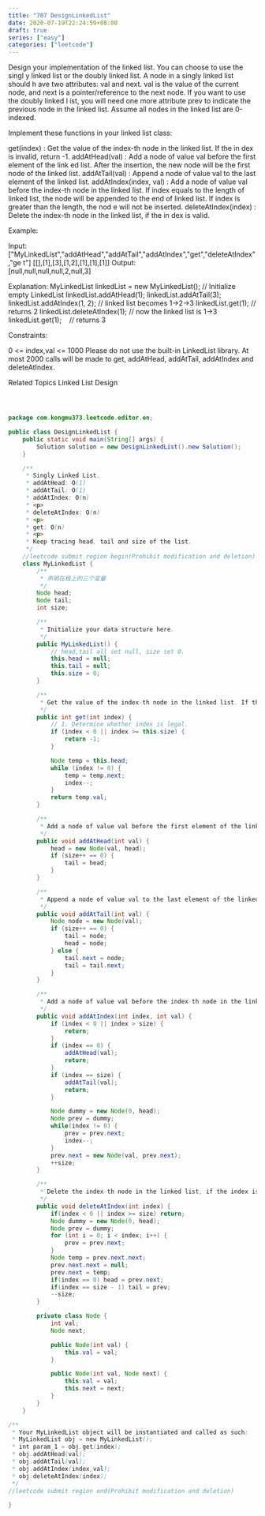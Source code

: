 ```yaml
---
title: "707 DesignLinkedList"
date: 2020-07-19T22:24:59+08:00
draft: true
series: ["easy"]
categories: ["leetcode"]
---
```

Design your implementation of the linked list. You can choose to use the singl
y linked list or the doubly linked list. A node in a singly linked list should h
ave two attributes: val and next. val is the value of the current node, and next
is a pointer/reference to the next node. If you want to use the doubly linked l
ist, you will need one more attribute prev to indicate the previous node in the 
linked list. Assume all nodes in the linked list are 0-indexed. 

Implement these functions in your linked list class: 


get(index) : Get the value of the index-th node in the linked list. If the in
dex is invalid, return -1. 
addAtHead(val) : Add a node of value val before the first element of the link
ed list. After the insertion, the new node will be the first node of the linked 
list. 
addAtTail(val) : Append a node of value val to the last element of the linked
list. 
addAtIndex(index, val) : Add a node of value val before the index-th node in 
the linked list. If index equals to the length of linked list, the node will be 
appended to the end of linked list. If index is greater than the length, the nod
e will not be inserted. 
deleteAtIndex(index) : Delete the index-th node in the linked list, if the in
dex is valid. 




Example: 


Input: 
["MyLinkedList","addAtHead","addAtTail","addAtIndex","get","deleteAtIndex","ge
t"]
[[],[1],[3],[1,2],[1],[1],[1]]
Output:  
[null,null,null,null,2,null,3]

Explanation:
MyLinkedList linkedList = new MyLinkedList(); // Initialize empty LinkedList
linkedList.addAtHead(1);
linkedList.addAtTail(3);
linkedList.addAtIndex(1, 2);  // linked list becomes 1->2->3
linkedList.get(1);            // returns 2
linkedList.deleteAtIndex(1);  // now the linked list is 1->3
linkedList.get(1);            // returns 3



Constraints: 


0 <= index,val <= 1000 
Please do not use the built-in LinkedList library. 
At most 2000 calls will be made to get, addAtHead, addAtTail, addAtIndex and 
deleteAtIndex. 

Related Topics Linked List Design
```java



package com.kongmu373.leetcode.editor.en;

public class DesignLinkedList {
    public static void main(String[] args) {
        Solution solution = new DesignLinkedList().new Solution();
    }

    /**
     * Singly Linked List.
     * addAtHead: O(1)
     * addAtTail: O(1)
     * addAtIndex: O(n)
     * <p>
     * deleteAtIndex: O(n)
     * <p>
     * get: O(n)
     * <p>
     * Keep tracing head, tail and size of the list.
     */
    //leetcode submit region begin(Prohibit modification and deletion)
    class MyLinkedList {
        /**
         * 声明在栈上的三个变量
         */
        Node head;
        Node tail;
        int size;

        /**
         * Initialize your data structure here.
         */
        public MyLinkedList() {
            // head,tail all set null, size set 0.
            this.head = null;
            this.tail = null;
            this.size = 0;
        }

        /**
         * Get the value of the index-th node in the linked list. If the index is invalid, return -1.
         */
        public int get(int index) {
            // 1. Determine whether index is legal.
            if (index < 0 || index >= this.size) {
                return -1;
            }

            Node temp = this.head;
            while (index != 0) {
                temp = temp.next;
                index--;
            }
            return temp.val;
        }

        /**
         * Add a node of value val before the first element of the linked list. After the insertion, the new node will be the first node of the linked list.
         */
        public void addAtHead(int val) {
            head = new Node(val, head);
            if (size++ == 0) {
                tail = head;
            }
        }

        /**
         * Append a node of value val to the last element of the linked list.
         */
        public void addAtTail(int val) {
            Node node = new Node(val);
            if (size++ == 0) {
                tail = node;
                head = node;
            } else {
                tail.next = node;
                tail = tail.next;
            }
        }

        /**
         * Add a node of value val before the index-th node in the linked list. If index equals to the length of linked list, the node will be appended to the end of linked list. If index is greater than the length, the node will not be inserted.
         */
        public void addAtIndex(int index, int val) {
            if (index < 0 || index > size) {
                return;
            }
            if (index == 0) {
                addAtHead(val);
                return;
            }
            if (index == size) {
                addAtTail(val);
                return;
            }

            Node dummy = new Node(0, head);
            Node prev = dummy;
            while(index != 0) {
                prev = prev.next;
                index--;
            }
            prev.next = new Node(val, prev.next);
            ++size;
        }

        /**
         * Delete the index-th node in the linked list, if the index is valid.
         */
        public void deleteAtIndex(int index) {
            if(index < 0 || index >= size) return;
            Node dummy = new Node(0, head);
            Node prev = dummy;
            for (int i = 0; i < index; i++) {
                prev = prev.next;
            }
            Node temp = prev.next.next;
            prev.next.next = null;
            prev.next = temp;
            if(index == 0) head = prev.next;
            if(index == size - 1) tail = prev;
            --size;
        }

        private class Node {
            int val;
            Node next;

            public Node(int val) {
                this.val = val;
            }

            public Node(int val, Node next) {
                this.val = val;
                this.next = next;
            }
        }
    }

/**
 * Your MyLinkedList object will be instantiated and called as such:
 * MyLinkedList obj = new MyLinkedList();
 * int param_1 = obj.get(index);
 * obj.addAtHead(val);
 * obj.addAtTail(val);
 * obj.addAtIndex(index,val);
 * obj.deleteAtIndex(index);
 */
//leetcode submit region end(Prohibit modification and deletion)

}
```
